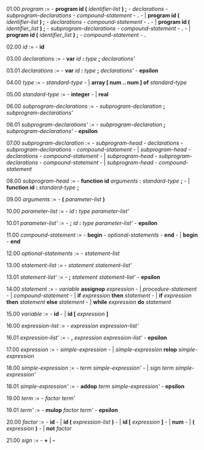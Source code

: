 01.00 _program_ :=
        - **program id (** _identifier-list_ **) ;**
        - _declarations_
        - _subprogram-declarations_
        - _compound-statement_
        - **.**
        - | **program id (** _identifier-list_ **) ;**
        - _declarations_
        - _compound-statement_
        - **.**
        - | **program id (** _identifier_list_ **) ;**
        - _subprogram-declarations_
        - _compound-statement_
        - **.**
        - | **program id (** _identifier_list_ **) ;**
        - _compound-statement_
        - **.**

02.00 _id_ :=
        - **id**

03.00 _declarations_ :=
        - **var** _id_ **:** _type_ **;** _declarations'_

03.01 _declarations_ :=
        - **var** _id_ **:** _type_ **;** _declarations'_
        - **epsilon**

04.00 _type_ :=
        - _standard-type_
        - | **array [ num .. num ] of** _standard-type_

05.00 _standard-type_ :=
        - **integer**
        - | **real**

06.00 _subprogram-declarations_ :=
        - _subprogram-declaration_ **;** _subprogram-declarations'_

06.01 _subprogram-declarations'_ :=
        - _subprogram-declaration_ **;** _subprogram-declarations'_
        - **epsilon**

07.00 _subprogram-declaration_ :=
        - _subprogram-head_
        - _declarations_
        - _subprogram-declarations_
        - _compound-statement_
        - | _subprogram-head_
        - _declarations_
        - _compound-statement_
        - | _subprogram-head_
        - _subprogram-declarations_
        - _compound-statement_
        - | _subprogram-head_
        - _compound-statement_

08.00 _subprogram-head_ :=
        - **function id** _arguments_ **:** _standard-type_ **;**
        - | **function id :** _standard-type_ **;**

09.00 _arguments_ :=
        - **(** _parameter-list_ **)**

10.00 _parameter-list_ :=
        - _id_ **:** _type_ _parameter-list'_

10.01 _parameter-list'_ :=
        - **;** _id_ **:** _type_ _parameter-list'_
        - **epsilon**

11.00 _compound-statement_ :=
        - **begin**
        - _optional-statements_
        - **end**
        - | **begin**
        - **end**

12.00 _optional-statements_ :=
        - _statement-list_

13.00 _statement-list_ :=
        - _statement_ _statement-list'_

13.01 _statement-list'_ :=
        - **;** _statement_ _statement-list'_
        - **epsilon**

14.00 _statement_ :=
        - _variable_ **assignop** _expression_
        - | _procedure-statement_
        - | _compound-statement_
        - | **if** _expression_ **then** _statement_
        - | **if** _expression_ **then** _statement_ **else** _statement_
        - | **while** _expression_ **do** _statement_

15.00 _variable_ :=
        - **id**
        - | **id [** _expression_ **]**

16.00 _expression-list_ :=
        - _expression_ _expression-list'_

16.01 _expression-list'_ :=
        - **,** _expression_ _expression-list'_
        - **epsilon**

17.00 _expression_ :=
        - _simple-expression_
        - | _simple-expression_ **relop** _simple-expression_

18.00 _simple-expression_ :=
        - _term_ _simple-expression'_
        - | _sign_ _term_ _simple-expression'_

18.01 _simple-expression'_ :=
        - **addop** _term_ _simple-expression'_
        - **epsilon**

19.00 _term_ :=
        - _factor_ _term'_

19.01 _term'_ :=
        - **mulop** _factor_ _term'_
        - **epsilon**

20.00 _factor_ :=
        - **id**
        - | **id (** _expression-list_ **)**
        - | **id [** _expression_ **]**
        - | **num**
        - | **(** _expression_ **)**
        - | **not** _factor_

21.00 _sign_ :=
        - **+** | **-**
